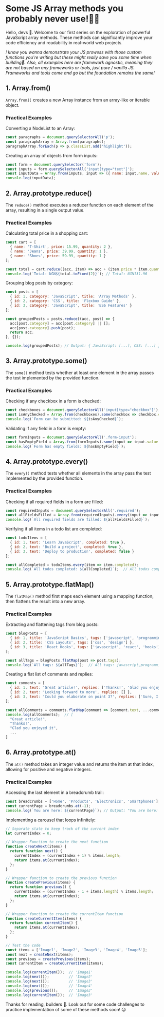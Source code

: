# Some JS Array methods you probably never use!🧐🤔

Hello, devs 🤗. Welcome to our first series on the exploration of powerful JavaScript array methods. These methods can significantly improve your code efficiency and readability in real-world web projects.

*I know you wanna demonstrate your JS prowess with those custom functions you're writing but these might really save you some time when building🧏.
Also, all examples here are framework agnostic, meaning they are not based on any frameworks or tools, just pure / vanilla JS. Frameworks and tools come and go but the foundation remains the same!*


## 1. Array.from()

`Array.from()` creates a new Array instance from an array-like or iterable object.

### Practical Examples

Converting a NodeList to an Array:
```javascript
const paragraphs = document.querySelectorAll('p');
const paragraphArray = Array.from(paragraphs);
paragraphArray.forEach(p => p.classList.add('highlight'));
```

Creating an array of objects from form inputs:
```javascript
const form = document.querySelector('form');
const inputs = form.querySelectorAll('input[type="text"]');
const inputData = Array.from(inputs, input => ({ name: input.name, value: input.value }));
console.log(inputData);
```

## 2. Array.prototype.reduce()

The `reduce()` method executes a reducer function on each element of the array, resulting in a single output value.

### Practical Examples

Calculating total price in a shopping cart:
```javascript
const cart = [
  { name: 'T-Shirt', price: 15.99, quantity: 2 },
  { name: 'Jeans', price: 39.99, quantity: 1 },
  { name: 'Shoes', price: 59.99, quantity: 1 }
];

const total = cart.reduce((acc, item) => acc + (item.price * item.quantity), 0);
console.log(`Total: NGN${total.toFixed(2)}`); // Total: NGN131.96
```

Grouping blog posts by category:
```javascript
const posts = [
  { id: 1, category: 'JavaScript', title: 'Array Methods' },
  { id: 2, category: 'CSS', title: 'Flexbox Guide' },
  { id: 3, category: 'JavaScript', title: 'ES6 Features' }
];

const groupedPosts = posts.reduce((acc, post) => {
  acc[post.category] = acc[post.category] || [];
  acc[post.category].push(post);
  return acc;
}, {});

console.log(groupedPosts); // Output: { JavaScript: [...], CSS: [...] }
```

## 3. Array.prototype.some()

The `some()` method tests whether at least one element in the array passes the test implemented by the provided function.

### Practical Examples

Checking if any checkbox in a form is checked:
```javascript
const checkboxes = document.querySelectorAll('input[type="checkbox"]');
const isAnyChecked = Array.from(checkboxes).some(checkbox => checkbox.checked);
console.log(`Form can be submitted: ${isAnyChecked}`);
```

Validating if any field in a form is empty:
```javascript
const formInputs = document.querySelectorAll('.form-input');
const hasEmptyField = Array.from(formInputs).some(input => input.value.trim() === '');
console.log(`Form has empty fields: ${hasEmptyField}`);
```

## 4. Array.prototype.every()

The `every()` method tests whether all elements in the array pass the test implemented by the provided function.

### Practical Examples

Checking if all required fields in a form are filled:
```javascript
const requiredInputs = document.querySelectorAll('.required');
const allFieldsFilled = Array.from(requiredInputs).every(input => input.value.trim() !== '');
console.log(`All required fields are filled: ${allFieldsFilled}`);
```

Verifying if all items in a todo list are completed:
```javascript
const todoItems = [
  { id: 1, text: 'Learn JavaScript', completed: true },
  { id: 2, text: 'Build a project', completed: true },
  { id: 3, text: 'Deploy to production', completed: false }
];

const allCompleted = todoItems.every(item => item.completed);
console.log(`All todos completed: ${allCompleted}`);  // All todos completed: false
```

## 5. Array.prototype.flatMap()

The `flatMap()` method first maps each element using a mapping function, then flattens the result into a new array.

### Practical Examples

Extracting and flattening tags from blog posts:
```javascript
const blogPosts = [
  { id: 1, title: 'JavaScript Basics', tags: ['javascript', 'programming'] },
  { id: 2, title: 'CSS Layouts', tags: ['css', 'design'] },
  { id: 3, title: 'React Hooks', tags: ['javascript', 'react', 'hooks'] }
];

const allTags = blogPosts.flatMap(post => post.tags);
console.log(`All tags: ${allTags}`);  // All tags: javascript,programming,css,design,javascript,react,hooks
```

Creating a flat list of comments and replies:
```javascript
const comments = [
  { id: 1, text: 'Great article!', replies: ['Thanks!', 'Glad you enjoyed it'] },
  { id: 2, text: 'Looking forward to more', replies: [] },
  { id: 3, text: 'Could you elaborate on point 3?', replies: ['Sure, I'll update the post'] }
];

const allComments = comments.flatMap(comment => [comment.text, ...comment.replies]);
console.log(allComments);  // [
  "Great article!",
  "Thanks!",
  "Glad you enjoyed it",
  ...
]
```

## 6. Array.prototype.at()

The `at()` method takes an integer value and returns the item at that index, allowing for positive and negative integers.

### Practical Examples

Accessing the last element in a breadcrumb trail:
```javascript
const breadcrumbs = ['Home', 'Products', 'Electronics', 'Smartphones'];
const currentPage = breadcrumbs.at(-1);
console.log(`You are here: ${currentPage}`); // Output: "You are here: Smartphones"
```

Implementing a carousel that loops infinitely:
```javascript
// Separate state to keep track of the current index
let currentIndex = 0;

// Wrapper Function to create the next function
function createNext(items) {
  return function next() {
    currentIndex = (currentIndex + 1) % items.length; 
    return items.at(currentIndex);
  };
}

// Wrapper function to create the previous function 
function createPrevious(items) {
  return function previous() {
    currentIndex = (currentIndex - 1 + items.length) % items.length;
    return items.at(currentIndex);
  };
}

// Wrapper function to create the currentItem function
function createCurrentItem(items) {
  return function currentItem() {
    return items.at(currentIndex);
  };
}

// Test the code
const items = ['Image1', 'Image2', 'Image3', 'Image4', 'Image5'];
const next = createNext(items);
const previous = createPrevious(items);
const currentItem = createCurrentItem(items);

console.log(currentItem());  // 'Image1'
console.log(next());         // 'Image2'
console.log(next());         // 'Image3'
console.log(next());         // 'Image4'
console.log(previous());     // 'Image3'
console.log(currentItem());  // 'Image3'


```

Thanks for reading, builders 🙇. Look out for some code challenges to practice implementation of some of these methods soon! 😉
